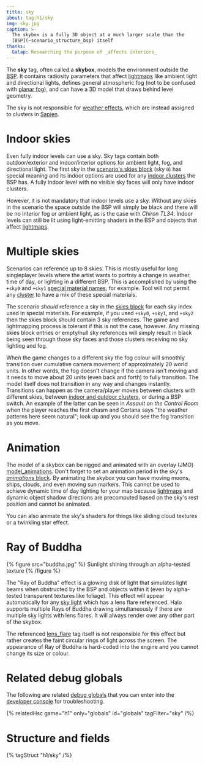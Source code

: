```yaml
---
title: sky
about: tag:h1/sky
img: sky.jpg
caption: >-
  The skybox is a fully 3D object at a much larger scale than the
  [BSP](~scenario_structure_bsp) itself
thanks:
  Galap: Researching the purpose of _affects interiors_
---
```

The **sky** tag, often called a **skybox**, models the environment outside the [BSP](~scenario_structure_bsp). It contains radiosity parameters that affect [lightmaps](~) like ambient light and directional lights, defines general atmospheric fog (not to be confused with [planar fog](~fog)), and can have a 3D model that draws behind level geometry.

The sky is not responsible for [weather effects](~weather_particle_system), which are instead assigned to clusters in [Sapien](~h1-sapien).

# Indoor skies
Even fully indoor levels can use a sky. Sky tags contain both outdoor/exterior and indoor/interior options for ambient light, fog, and directional light. The first sky in the [scenario's skies block](~scenario#tag-field-skies) (sky `0`) has special meaning and its indoor options are used for any [indoor clusters](~scenario_structure_bsp#indoor-vs-outdoor-clusters) the BSP has. A fully indoor level with no visible sky faces will only have indoor clusters.

However, it is not mandatory that indoor levels use a sky. Without any skies in the scenario the space outside the BSP will simply be black and there will be no interior fog or ambient light, as is the case with _Chiron TL34_. Indoor levels can still be lit using light-emitting shaders in the BSP and objects that affect [lightmaps](~).

# Multiple skies
Scenarios can reference up to 8 skies. This is mostly useful for long singleplayer levels where the artist wants to portray a change in weather, time of day, or lighting in a different BSP. This is accomplished by using the `+sky0` and `+sky1` [special material names](~h1-materials), for example. Tool will not permit any [cluster](~scenario_structure_bsp#clusters-and-cluster-data) to have a mix of these special materials.

The scenario _should_ reference a sky in the [skies block](~scenario#tag-field-skies) for each sky index used in special materials. For example, if you used `+sky0`, `+sky1`, and `+sky2` then the skies block should contain 3 sky references. The game and lightmapping process is tolerant if this is not the case, however. Any missing skies block entries or empty/null sky references will simply result in black being seen through those sky faces and those clusters receiving no sky lighting and fog.

When the game changes to a different sky the fog colour will smoothly transition over cumulative camera movement of approximately 20 world units. In other words, the fog doesn't change if the camera isn't moving and it needs to move about 20 units (even back and forth) to fully transition. The model itself does not transition in any way and changes instantly. Transitions can happen as the camera/player moves between clusters with different skies, between [indoor and outdoor clusters](~scenario_structure_bsp#indoor-vs-outdoor-clusters), or during a BSP switch. An example of the latter can be seen in _Assault on the Control Room_ when the player reaches the first chasm and Cortana says "the weather patterns here seem natural"; look up and you should see the fog transition as you move.

# Animation
The model of a skybox can be rigged and animated with an overlay (JMO) [model_animations](~). Don't forget to set an animation period in the sky's [_animations_ block](#tag-field-animations). By animating the skybox you can have moving moons, ships, clouds, and even moving sun markers. This cannot be used to achieve dynamic time of day lighting for your map because [lightmaps](~) and dynamic object shadow directions are precomputed based on the sky's rest position and cannot be animated.

You can also animate the sky's shaders for things like sliding cloud textures or a twinkling star effect.

# Ray of Buddha

{% figure src="buddha.jpg" %}
Sunlight shining through an alpha-tested texture
{% /figure %}

The "Ray of Buddha" effect is a glowing disk of light that simulates light beams when obstructed by the BSP and objects within it (even by alpha-tested transparent textures like foliage). This effect will appear automatically for any [sky light](#tag-field-lights) which has a lens flare referenced. Halo supports multiple Rays of Buddha drawing simultaneously if there are multiple sky lights with lens flares. It will always render over any other part of the skybox.

The referenced [lens_flare](~) tag itself is not responsible for this effect but rather creates the faint circular rings of light across the screen. The appearance of Ray of Buddha is hard-coded into the engine and you cannot change its size or colour.

# Related debug globals
The following are related [debug globals](~scripting#external-globals) that you can enter into the [developer console](~developer-console) for troubleshooting.

{% relatedHsc
  game="h1"
  only="globals"
  id="globals"
  tagFilter="sky"
/%}

# Structure and fields

{% tagStruct "h1/sky" /%}
